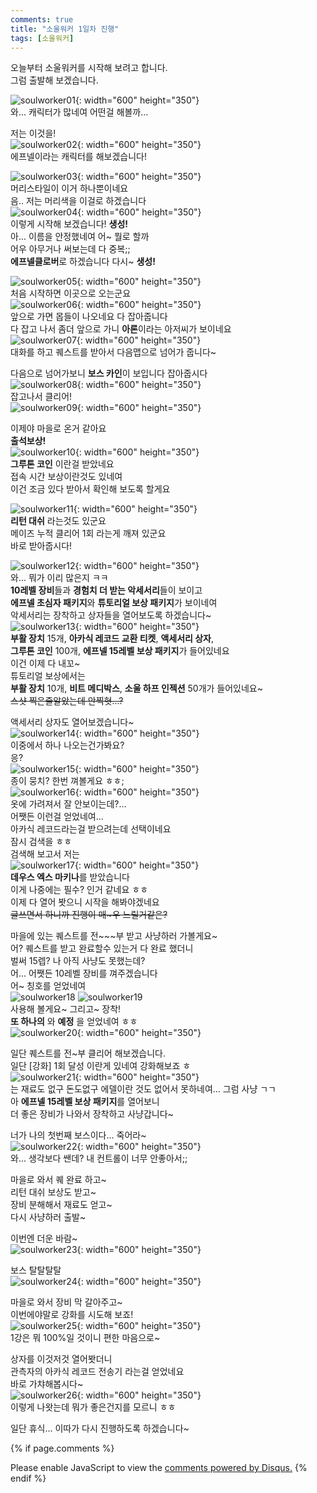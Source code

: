 ```yaml
---
comments: true
title: "소울워커 1일차 진행"
tags: [소울워커]
---
```


오늘부터 소울워커를 시작해 보려고 합니다.  
그럼 출발해 보겠습니다.

![soulworker01](/assets/image/ScreenShot/soulworker01.jpg){: width="600" height="350"}  
와... 캐릭터가 많네여 어떤걸 해볼까...

저는 이것을!  
![soulworker02](/assets/image/ScreenShot/soulworker02.jpg){: width="600" height="350"}  
에프넬이라는 캐릭터를 해보겠습니다!

![soulworker03](/assets/image/ScreenShot/soulworker03.jpg){: width="600" height="350"}  
머리스타일이 이거 하나뿐이네요  
음.. 저는 머리색을 이걸로 하겠습니다  
![soulworker04](/assets/image/ScreenShot/soulworker04.jpg){: width="600" height="350"}  
이렇게 시작해 보겠습니다! **생성!**  
아... 이름을 안정했네여 어~ 뭘로 할까  
어우 아무거나 써보는데 다 중복;;  
**에프넬클로버**로 하겠습니다 다시~ **생성!**

![soulworker05](/assets/image/ScreenShot/soulworker05.jpg){: width="600" height="350"}  
처음 시작하면 이곳으로 오는군요  
![soulworker06](/assets/image/ScreenShot/soulworker06.jpg){: width="600" height="350"}  
앞으로 가면 몹들이 나오네요 다 잡아줍니다  
다 잡고 나서 좀더 앞으로 가니 **아론**이라는 아저씨가 보이네요  
![soulworker07](/assets/image/ScreenShot/soulworker07.jpg){: width="600" height="350"}    
대화를 하고 퀘스트를 받아서 다음맵으로 넘어가 줍니다~

다음으로 넘어가보니 **보스 카인**이 보입니다 잡아줍시다  
![soulworker08](/assets/image/ScreenShot/soulworker08.jpg){: width="600" height="350"}  
잡고나서 클리어!  
![soulworker09](/assets/image/ScreenShot/soulworker09.jpg){: width="600" height="350"}

이제야 마을로 온거 같아요  
**출석보상!**  
![soulworker10](/assets/image/ScreenShot/soulworker10.jpg){: width="600" height="350"}  
**그루톤 코인** 이란걸 받았네요  
접속 시간 보상이란것도 있네여  
이건 조금 있다 받아서 확인해 보도록 할게요

![soulworker11](/assets/image/ScreenShot/soulworker11.jpg){: width="600" height="350"}  
**리턴 대쉬** 라는것도 있군요  
메이즈 누적 클리어 1회 라는게 깨져 있군요  
바로 받아줍시다!

![soulworker12](/assets/image/ScreenShot/soulworker12.jpg){: width="600" height="350"}  
와... 뭐가 이리 많은지 ㅋㅋ  
**10레벨 장비**들과 **경험치 더 받는 악세서리**들이 보이고  
**에프넬 초심자 패키지**와 **튜토리얼 보상 패키지**가 보이네여  
악세서리는 장착하고 상자들을 열어보도록 하겠습니다~  
![soulworker13](/assets/image/soulworker13.jpg){: width="600" height="350"}  
**부활 장치** 15개, **아카식 레코드 교환 티켓**, **액세서리 상자**,  
**그루톤 코인** 100개, **에프넬 15레벨 보상 패키지**가 들어있네요  
이건 이제 다 내꼬~  
튜토리얼 보상에서는  
**부활 장치** 10개, **비트 메디박스**, **소울 하프 인젝션** 50개가 들어있네요~  
~~스샷 찍은줄알았는데 안찍혓...?~~

액세서리 상자도 열어보겠습니다~  
![soulworker14](/assets/image/ScreenShot/soulworker14.jpg){: width="600" height="350"}  
이중에서 하나 나오는건가봐요?  
응?  
![soulworker15](/assets/image/ScreenShot/soulworker15.jpg){: width="600" height="350"}  
종이 뭉치? 한번 껴볼게요 ㅎㅎ;  
![soulworker16](/assets/image/ScreenShot/soulworker16.jpg){: width="600" height="350"}  
옷에 가려져서 잘 안보이는데?...  
어쨋든 이런걸 얻었네여...  
아카식 레코드라는걸 받으려는데 선택이네요  
잠시 검색을 ㅎㅎ  
검색해 보고서 저는  
![soulworker17](/assets/image/ScreenShot/soulworker17.jpg){: width="600" height="350"}  
**데우스 엑스 마키나**를 받았습니다  
이게 나중에는 필수? 인거 같네요 ㅎㅎ  
이제 다 열어 봣으니 시작을 해봐야겠네요  
~~글쓰면서 하니까 진행이 매~우 느릴거같은?~~

마을에 있는 퀘스트를 전~~~부 받고 사냥하러 가볼게요~  
어? 퀘스트를 받고 완료할수 있는거 다 완료 했더니  
벌써 15렙? 나 아직 사냥도 못했는데?  
어... 어쨋든 10레벨 장비를 껴주겠습니다  
어~ 칭호를 얻었네여  
![soulworker18](/assets/image/ScreenShot/soulworker18.jpg)
![soulworker19](/assets/image/ScreenShot/soulworker19.jpg)  
사용해 볼게요~ 그리고~ 장착!  
**또 하나의** 와 **예정** 을 얻었네여 ㅎㅎ  
![soulworker20](/assets/image/ScreenShot/soulworker20.jpg){: width="600" height="350"}

일단 퀘스트를 전~부 클리어 해보겠습니다.  
일단 [강화] 1회 달성 이란게 있네여 강화해보죠 ㅎ  
![soulworker21](/assets/image/ScreenShot/soulworker21.jpg){: width="600" height="350"}  
는 재료도 없구 돈도없구 에델이란 것도 없어서 못하네여... 그럼 사냥 ㄱㄱ  
아 **에프넬 15레벨 보상 패키지**를 열어보니  
더 좋은 장비가 나와서 장착하고 사냥갑니다~

너가 나의 첫번째 보스이다... 죽어라~  
![soulworker22](/assets/image/ScreenShot/soulworker22.jpg){: width="600" height="350"}  
와... 생각보다 쌘데? 내 컨트롤이 너무 안좋아서;;

마을로 와서 퀘 완료 하고~  
리턴 대쉬 보상도 받고~  
장비 분해해서 재료도 얻고~  
다시 사냥하러 출발~

이번엔 더운 바람~  
![soulworker23](/assets/image/ScreenShot/soulworker23.jpg){: width="600" height="350"}  

보스 탈탈탈탈  
![soulworker24](/assets/image/ScreenShot/soulworker24.jpg){: width="600" height="350"}

마을로 와서 장비 막 갈아주고~  
이번에야말로 강화를 시도해 보죠!  
![soulworker25](/assets/image/ScreenShot/soulworker25.jpg){: width="600" height="350"}  
1강은 뭐 100%일 것이니 편한 마음으로~  

상자를 이것저것 열어봣더니  
관측자의 아카식 레코드 전송기 라는걸 얻었네요  
바로 가챠해봅시다~  
![soulworker26](/assets/image/ScreenShot/soulworker26.jpg){: width="600" height="350"}  
이렇게 나왓는데 뭐가 좋은건지를 모르니 ㅎㅎ

일단 휴식... 이따가 다시 진행하도록 하겠습니다~

{% if page.comments %}
<div id="disqus_thread"></div>
<script>



/**
*  RECOMMENDED CONFIGURATION VARIABLES: EDIT AND UNCOMMENT THE SECTION BELOW TO INSERT DYNAMIC VALUES FROM YOUR PLATFORM OR CMS.
*  LEARN WHY DEFINING THESE VARIABLES IS IMPORTANT: https://disqus.com/admin/universalcode/#configuration-variables*/
/*
var disqus_config = function () {
this.page.url = PAGE_URL;  // Replace PAGE_URL with your page's canonical URL variable
this.page.identifier = PAGE_IDENTIFIER; // Replace PAGE_IDENTIFIER with your page's unique identifier variable
};
*/
(function() { // DON'T EDIT BELOW THIS LINE
var d = document, s = d.createElement('script');
s.src = 'https://dndl93.disqus.com/embed.js';
s.setAttribute('data-timestamp', +new Date());
(d.head || d.body).appendChild(s);
})();
</script>
<noscript>Please enable JavaScript to view the <a href="https://disqus.com/?ref_noscript">comments powered by Disqus.</a></noscript>
{% endif %}